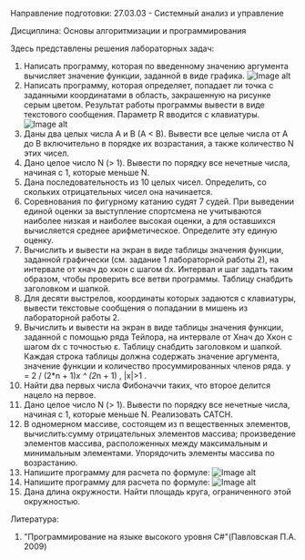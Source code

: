 Направление подготовки: 27.03.03 - Системный анализ и управление

Дисциплина: Основы алгоритмизации и программирования

Здесь представлены решения лабораторных задач:
1) Написать программу, которая по введенному значению аргумента вычисляет значение функции, заданной в виде графика.
![Image alt](https://github.com/ArtemAvanesov/C-Sharp-Labs/raw/master/1_курс/1/image_1.JPG)
2) Написать программу, которая определяет, попадает ли точка с заданными координатами в область, закрашенную на рисунке серым цветом. Результат работы программы вывести в виде текстового сообщения. Параметр R вводится с клавиатуры.
![Image alt](https://github.com/ArtemAvanesov/C-Sharp-Labs/raw/master/1_курс/2/image_2.JPG)
3) Даны два целых числа A и B (A < B). Вывести все целые числа от A до B включительно в порядке их возрастания, а также количество N этих чисел.
4) Дано целое число N (> 1). Вывести по порядку все нечетные числа, начиная с 1, которые меньше N. 
5) Дана последовательность из 10 целых чисел. Определить, со скольких отрицательных чисел она начинается.
6) Соревнования по фигурному катанию судят 7 судей. При выведении единой оценки за выступление спортсмена не учитываются наиболее низкая и наиболее высокая оценки, а для оставшихся вычисляется среднее арифметическое. Определите эту единую оценку. 
7) Вычислить и вывести на экран в виде таблицы значения функции, заданной графически (см. задание 1 лабораторной работы 2), на интервале от хнач до хкон с шагом dx. Интервал и шаг задать таким образом, чтобы проверить все ветви программы. Таблицу снабдить заголовком и шапкой.
8) Для десяти выстрелов, координаты которых задаются с клавиатуры, вывести текстовые сообщения о попадании в мишень из лабораторной работы 2.
9) Вычислить и вывести на экран в виде таблицы значения функции, заданной с помощью ряда Тейлора, на интервале от Xнач до Xкон с шагом dx с точностью ε. Таблицу снабдить заголовком и шапкой. Каждая строка таблицы должна содержать значение аргумента, значение функции и количество просуммированных членов ряда. y = 2 / (2*n + 1)*x ^ (2*n + 1) , |x|>1 .
10) Найти два первых числа Фибоначчи таких, что второе делится нацело на первое. 
11) Дано целое число N (> 1). Вывести по порядку все нечетные числа, начиная с 1, которые меньше N. Реализовать CATCH.
12) В одномерном массиве, состоящем из п вещественных элементов, вычислить:сумму отрицательных элементов массива; произведение элементов массива, расположенных между максимальным и минимальным элементами. Упорядочить элементы массива по возрастанию.
13) Напишите программу для расчета по формуле: 
![Image alt](https://github.com/ArtemAvanesov/C-Sharp-Labs/raw/master/1_курс/13/image_13.JPG)
14) Напишите программу для расчета по формуле: 
![Image alt](https://github.com/ArtemAvanesov/C-Sharp-Labs/raw/master/1_курс/14/image_14.JPG)
15) Дана длина окружности. Найти площадь круга, ограниченного этой окружностью.

Литература:
1) "Программирование на языке высокого уровня C#"(Павловская П.А. 2009)
